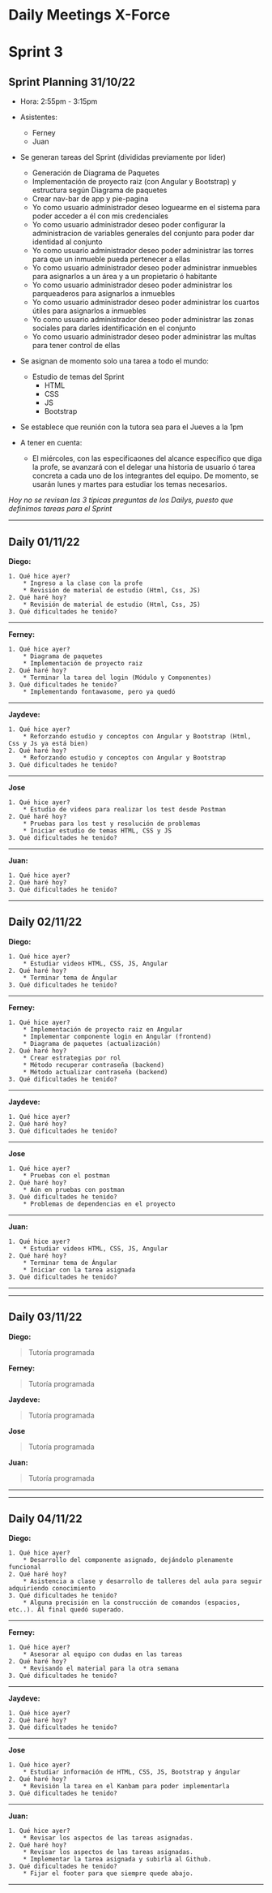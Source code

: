 # Daily Meetings X-Force

# Sprint 3

## **Sprint Planning 31/10/22**

* Hora: 2:55pm - 3:15pm
* Asistentes:
    * Ferney
    * Juan

* Se generan tareas del Sprint (divididas previamente por lider)
    * Generación de Diagrama de Paquetes
    * Implementación de proyecto raiz (con Angular y Bootstrap) y estructura según Diagrama de paquetes
    * Crear nav-bar de app y pie-pagina
    * Yo como usuario administrador deseo loguearme en el sistema para poder acceder a él con mis credenciales
    * Yo como usuario administrador deseo poder configurar la administracion de variables generales del conjunto para poder dar identidad al conjunto
    * Yo como usuario administrador deseo poder administrar las torres para que un inmueble pueda pertenecer a ellas
    * Yo como usuario administrador deseo poder administrar inmuebles para asignarlos a un área y a un propietario ó habitante
    * Yo como usuario administrador deseo poder administrar los parqueaderos para asignarlos a inmuebles
    * Yo como usuario administrador deseo poder administrar los cuartos útiles para asignarlos a inmuebles
    * Yo como usuario administrador deseo poder administrar las zonas sociales para darles identificación en el conjunto
    * Yo como usuario administrador deseo poder administrar las multas para tener control de ellas
* Se asignan de momento solo una tarea a todo el mundo:
    * Estudio de temas del Sprint
        * HTML
        * CSS
        * JS
        * Bootstrap
* Se establece que reunión con la tutora sea para el Jueves a la 1pm
* A tener en cuenta:
    * El miércoles, con las especificaones del alcance específico que diga la profe, se avanzará con el delegar una historia de usuario ó tarea concreta a cada uno de los integrantes del equipo. De momento, se usarán lunes y martes para estudiar los temas necesarios.

*Hoy no se revisan las 3 típicas preguntas de los Dailys, puesto que definimos tareas para el Sprint*

---

## **Daily 01/11/22**
**Diego:**	

    1. Qué hice ayer?
        * Ingreso a la clase con la profe
        * Revisión de material de estudio (Html, Css, JS)
    2. Qué haré hoy?
        * Revisión de material de estudio (Html, Css, JS)
    3. Qué dificultades he tenido?

---
**Ferney:**	

    1. Qué hice ayer?
        * Diagrama de paquetes
        * Implementación de proyecto raiz
    2. Qué haré hoy?
        * Terminar la tarea del login (Módulo y Componentes)
    3. Qué dificultades he tenido?
        * Implementando fontawasome, pero ya quedó

---
**Jaydeve:**	

    1. Qué hice ayer?
        * Reforzando estudio y conceptos con Angular y Bootstrap (Html, Css y Js ya está bien)
    2. Qué haré hoy?
        * Reforzando estudio y conceptos con Angular y Bootstrap
    3. Qué dificultades he tenido?

---
**Jose**	

    1. Qué hice ayer?
        * Estudio de videos para realizar los test desde Postman
    2. Qué haré hoy?
        * Pruebas para los test y resolución de problemas
        * Iniciar estudio de temas HTML, CSS y JS
    3. Qué dificultades he tenido?  

---
**Juan:**	

    1. Qué hice ayer?
    2. Qué haré hoy?
    3. Qué dificultades he tenido?

---

## **Daily 02/11/22**
**Diego:**	

    1. Qué hice ayer?
        * Estudiar videos HTML, CSS, JS, Angular
    2. Qué haré hoy?
        * Terminar tema de Ángular
    3. Qué dificultades he tenido?

---
**Ferney:**	

    1. Qué hice ayer?
        * Implementación de proyecto raiz en Angular
        * Implementar componente login en Angular (frontend)
        * Diagrama de paquetes (actualización)
    2. Qué haré hoy?
        * Crear estrategias por rol
        * Método recuperar contraseña (backend)
        * Método actualizar contraseña (backend)
    3. Qué dificultades he tenido?

---
**Jaydeve:**	

    1. Qué hice ayer?
    2. Qué haré hoy?
    3. Qué dificultades he tenido?

---
**Jose**	

    1. Qué hice ayer?
        * Pruebas con el postman
    2. Qué haré hoy?
        * Aún en pruebas con postman
    3. Qué dificultades he tenido?  
        * Problemas de dependencias en el proyecto

---
**Juan:**	

    1. Qué hice ayer?
        * Estudiar videos HTML, CSS, JS, Angular
    2. Qué haré hoy?
        * Terminar tema de Ángular
        * Iniciar con la tarea asignada
    3. Qué dificultades he tenido?

---
---

## **Daily 03/11/22**

**Diego:**	
> Tutoría programada

**Ferney:**	
> Tutoría programada

**Jaydeve:**	
> Tutoría programada

**Jose**	
> Tutoría programada  

**Juan:**	
> Tutoría programada

---
---

## **Daily 04/11/22**
**Diego:**	

    1. Qué hice ayer?
        * Desarrollo del componente asignado, dejándolo plenamente funcional
    2. Qué haré hoy?
        * Asistencia a clase y desarrollo de talleres del aula para seguir adquiriendo conocimiento
    3. Qué dificultades he tenido?
        * Alguna precisión en la construcción de comandos (espacios, etc..). Al final quedó superado.

---
**Ferney:**	

    1. Qué hice ayer?
        * Asesorar al equipo con dudas en las tareas
    2. Qué haré hoy?
        * Revisando el material para la otra semana
    3. Qué dificultades he tenido?

---
**Jaydeve:**	

    1. Qué hice ayer?
    2. Qué haré hoy?
    3. Qué dificultades he tenido?

---
**Jose**	

    1. Qué hice ayer?
        * Estudiar información de HTML, CSS, JS, Bootstrap y ángular
    2. Qué haré hoy?
        * Revisión la tarea en el Kanbam para poder implementarla
    3. Qué dificultades he tenido?  

---
**Juan:**	

    1. Qué hice ayer?
        * Revisar los aspectos de las tareas asignadas.
    2. Qué haré hoy?
        * Revisar los aspectos de las tareas asignadas.
        * Implementar la tarea asignada y subirla al Github.
    3. Qué dificultades he tenido?
        * Fijar el footer para que siempre quede abajo.

---
